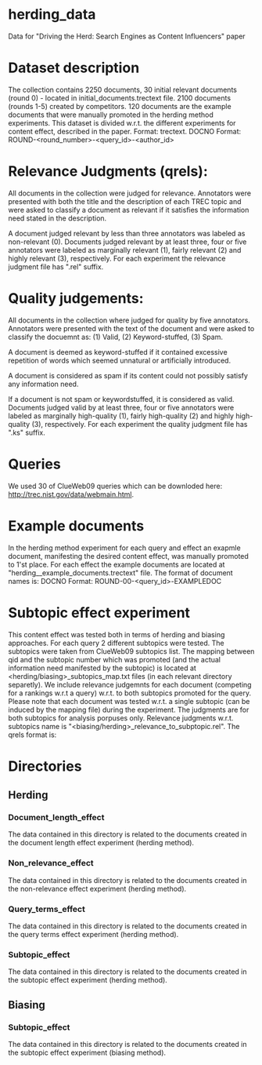 # herding_data
Data for "Driving the Herd: Search Engines as Content Influencers" paper

# Dataset description
The collection contains 2250 documents, 
30 initial relevant documents (round 0) - located in initial_documents.trectext file. 
2100 documents (rounds 1-5) created by competitors.
120 documents are the example documents that were manually promoted in the herding method experiments.
This dataset is divided w.r.t. the different experiments for content effect, described in the paper.
Format: trectext.
DOCNO Format: ROUND-<round_number>-<query_id>-<author_id>


# Relevance Judgments (qrels):
All documents in the collection were judged for relevance. 
Annotators were presented with both the title and the description of each TREC topic
and were asked to classify a document as relevant if it satisfies the information need stated in the description.

A document judged relevant by less than three annotators was labeled as non-relevant (0).
Documents judged relevant by at least three, four or five annotators 
were labeled as marginally relevant (1), fairly relevant (2) and highly relevant (3), respectively.
For each experiment the relevance judgment file has ".rel" suffix.
# Quality judgements:
All documents in the collection where judged for quality by five annotators. 
Annotators were presented with the text of the document and were asked to classify the docuemnt as:
(1) Valid, (2) Keyword-stuffed, (3) Spam.

A document is deemed as keyword-stuffed if it contained excessive repetition of words 
which seemed unnatural or artificially introduced.

A document is considered as spam if its content could not possibly satisfy any information need.

If a document is not spam or keywordstuffed, it is considered as valid.
Documents judged valid by at least three, four or five annotators 
were labeled as marginally high-quality (1), fairly high-quality (2) and highly high-quality (3), respectively.
For each experiment the quality judgment file has ".ks" suffix.

# Queries
We used 30 of ClueWeb09 queries which can be downloded here: http://trec.nist.gov/data/webmain.html. 

# Example documents
In the herding method experiment for each query and effect an exapmle document, manifesting the desired content effect, was manually promoted to 1'st place.
For each effect the example documents are located at "herding_<content-effect>_example_documents.trectext" file.
The format of document names is:
DOCNO Format: ROUND-00-<query_id>-EXAMPLEDOC


# Subtopic effect experiment
This content effect was tested both in terms of herding and biasing approaches. 
For each query 2 different subtopics were tested. The subtopics were taken from ClueWeb09 subtopics list.
The mapping between qid and the subtopic number which was promoted (and the actual information need manifested by the subtopic) is located at <herding/biasing>_subtopics_map.txt files (in each relevant directory separetly).
We include relevance judgemnts for each document (competing for a rankings w.r.t a query) w.r.t. to both subtopics promoted for the query. Please note that each document was tested w.r.t. a single subtopic (can be induced by the mapping file) during the experiment. The judgments are for both subtopics for analysis porpuses only.
Relevance judgments w.r.t. subtopics name is "<biasing/herding>_relevance_to_subptopic.rel".
The qrels format is:
<qid> <subtopic-number> <docno> <rel-level>


# Directories
## Herding ##
###  Document_length_effect ###
The data contained in this directory is related to the documents created in the document length effect experiment (herding method).

### Non_relevance_effect ### 
The data contained in this directory is related to the documents created in the non-relevance effect experiment (herding method).

### Query_terms_effect ### 
The data contained in this directory is related to the documents created in the query terms effect experiment (herding method).

### Subtopic_effect ### 
The data contained in this directory is related to the documents created in the subtopic effect experiment (herding method).

## Biasing ##
### Subtopic_effect ###
The data contained in this directory is related to the documents created in the subtopic effect experiment (biasing method).




